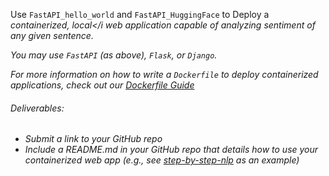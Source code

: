 Use `FastAPI_hello_world` and `FastAPI_HuggingFace` to Deploy a <i>containerized, local</i web application capable of analyzing sentiment of any given sentence.

You may use `FastAPI` (as above), `Flask`, or `Django`.

For more information on how to write a `Dockerfile` to deploy containerized applications, check out our [Dockerfile Guide](/guides/dockerfile_guide.md)

###### Deliverables:
- Submit a link to your GitHub repo
- Include a README.md in your GitHub repo that details how to use your containerized web app (e.g., see [step-by-step-nlp](https://github.com/FourthBrain/step-by-step-nlp-dialogpt-chatbot) as an example)
